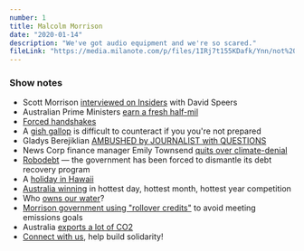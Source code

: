 ```yaml
---
number: 1
title: Malcolm Morrison
date: "2020-01-14"
description: "We've got audio equipment and we're so scared."
fileLink: "https://media.milanote.com/p/files/1IRj7t155KDafk/Ynn/not%20good%20enough%20001_cut.mp3"
---
```


### Show notes

- Scott Morrison [interviewed on Insiders](https://www.abc.net.au/news/2020-01-12/scott-morrison-fires-interview-with-david-speers-key-moments/11860990) with David Speers
- Australian Prime Ministers [earn a fresh half-mil](https://www.news.com.au/finance/money/top-10-world-leader-salaries-revealed/news-story/652f2d979fa2a33fcec57313f798c835)
- [Forced handshakes](https://www.youtube.com/watch?v=kePvZkV-Zcs)
- A [gish gallop](https://twitter.com/mcccclean/status/1216282948795650048) is difficult to counteract if you you're not prepared
- Gladys Berejiklian [AMBUSHED by JOURNALIST with QUESTIONS](https://www.news.com.au/national/nsw-act/reporter-ambushes-gladys-berejiklian-at-press-conference-over-stripsearches-of-minors/news-story/2c7c4a6e866821320a2a04d9334009cf)
- News Corp finance manager Emily Townsend [quits over climate-denial](https://www.independent.co.uk/news/world/australasia/australia-wildfires-news-corp-murdoch-michael-miller-staff-email-emily-townsend-a9278016.html)
- [Robodebt](https://www.theguardian.com/australia-news/2019/nov/28/robodebt-the-federal-court-ruling-and-what-it-means-for-targeted-welfare-recipients) — the government has been forced to dismantle its debt recovery program
- A [holiday in Hawaii](https://www.pedestrian.tv/news/scott-morrison-hawaii/)
- [Australia winning](https://www.theguardian.com/australia-news/2019/dec/19/419c-australia-records-hottest-ever-day-one-day-after-previous-record) in hottest day, hottest month, hottest year competition
- Who [owns our water](https://www.abc.net.au/news/rural/2019-03-25/foreign-owned-water-entitlement-register-reveals-key-countries/10923384)?
- [Morrison government using "rollover credits"](https://www.theguardian.com/environment/2018/dec/12/australia-likely-to-use-controversial-kyoto-loophole-to-meet-paris-agreement) to avoid meeting emissions goals
- Australia [exports a lot of CO2](https://www.abc.net.au/news/science/2019-08-19/australia-co2-exports-third-highest-worldwide/11420654)
- [Connect with us](https://twitter.com/notgoodpod), help build solidarity!
